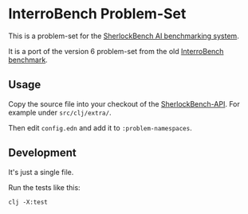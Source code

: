 # InterroBench Problem-Set

This is a problem-set for the [SherlockBench AI benchmarking system](https://sherlockbench.com).

It is a port of the version 6 problem-set from the old [InterroBench benchmark](https://interrobench.com/).

## Usage
Copy the source file into your checkout of the
[SherlockBench-API](https://github.com/Xylon2/sherlockbench-api). For example
under `src/clj/extra/`.

Then edit `config.edn` and add it to `:problem-namespaces`.

## Development
It's just a single file.

Run the tests like this:
```
clj -X:test
```
